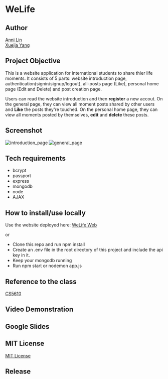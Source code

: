 # WeLife

## Author
[Anni Lin](https://github.com/Annie0207)  
[Xuejia Yang](https://github.com/SixTRaps)

## Project Objective
This is a website application for international students to share thier life moments. It consists of 5 parts: website introduction page, authentication(signin/signup/logout), all-posts page (Like), personal home page (Edit and Delete) and post creation page. 

Users can read the website introduction and then **register** a new accout. On the general page, they can view all moment posts shared by other users and **Like** the posts they're touched. On the personal home page, they can view all moments posted by themselves, **edit** and **delete** these posts.

## Screenshot
![introduction_page](https://user-images.githubusercontent.com/51539363/140437667-06bffb7e-da4b-4cf9-aca0-be217d9a2eda.png)
![general_page](https://user-images.githubusercontent.com/51539363/140437699-f43d5b8b-75c6-4921-b784-1f2cd7b14456.png)

## Tech requirements
* bcrypt
* passport
* express
* mongodb
* node
* AJAX

## How to install/use locally
Use the website deployed here: [WeLife Web](https://welife-web-dev.herokuapp.com/)

or

* Clone this repo and run npm install
* Create an .env file in the root directory of this project and include the api key in it.
* Keep your mongodb running
* Run npm start or nodemon app.js

## Reference to the class
[CS5610]()

## Video Demonstration

## Google Slides

## MIT License
[MIT License](https://github.com/SixTRaps/WeLife/blob/main/LICENSE)

## Release
